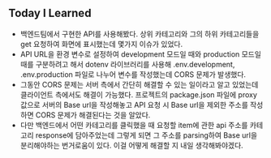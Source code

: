 ## Today I Learned

- 백엔드팀에서 구현한 API를 사용해봤다. 상위 카테고리와 그의 하위 카테고리들을 get 요청하여 화면에 표시했는데 몇가지 이슈가 있었다.
- API URL을 환경 변수로 설정하여 development 모드일 때와 production 모드일 때를 구분하려고 해서 dotenv 라이브러리를 사용해 .env.development, .env.production 파일로 나누어 변수를 작성했는데 CORS 문제가 발생했다.
- 그동안 CORS 문제는 서버 측에서 간단히 해결할 수 있는 일이라고 알고 있었는데 클라이언트 측에서도 해결이 가능했다. 프로젝트의 package.json 파일에 proxy 값으로 서버의 Base url을 작성해놓고 API 요청 시 Base url을 제외한 주소를 작성하면 CORS 문제가 해결된다는 것을 알았다.
- 다만 백엔드에서 어떤 카테고리를 클릭했을 때 요청할 item에 관한 api 주소를 카테고리 response에 담아주었는데 그렇게 되면 그 주소를 parsing하여 Base url을 분리해야하는 번거로움이 있다. 이걸 어떻게 해결할 지 내일 생각해봐야겠다.